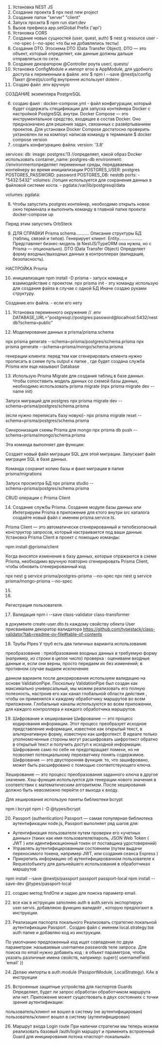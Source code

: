 1. Установка NEST JS
2. Создание проекта  $ npx nest new project
3. Создание папок "server" "client"
4. Запуск проэкта  $ npm run start:dev
5. Вызов префикса app.setGlobal Prefix ('api')
6. Установка CORS
7. Создание новых сущностей (user, quest, auth) $ nest g resource user --no-spec (--no-spec что бы не добавлялись тесты)
8. Создание DTO. Этосхема DTO (Data Transfer Object). DTO — это объект, который определяет, как данные должны дальше отправляться по сети.
9. Создание декоратором @Controller роута user/, quests/
10. Установка ConfigModule и импорт егоо в AppModule, для удобного доступа к переменным в файле .env
   $ npm i --save @nestjs/config
   Пакет @nestjs/config внутренне использует dotenv .
11. Создаю файл .env вручную

СОЗДАНИЕ  экземпляра PostgreSQL

6. создаю фаил : docker-compose.yml - файл конфигурации, который будет содержать спецификации для запуска контейнера Docker с настройкой PostgreSQL внутри.
Docker Compose — это инструментальное средство, входящее в состав Docker. Оно предназначено для решения задач, связанных с развёртыванием проектов.
Для установки Docker Compose достатосно проверить уктановлен ли на компоус написав команду 
в терминале $ docker compose version
7. создать конфигурацию файла: 
version: '3.8'

services:
  db:
    image: postgres:13 //определяет, какой образ Docker использовать
    container_name: postgres-db
    environment: //environmentопределяет переменные среды, передаваемые контейнеру во время инициализации
      POSTGRES_USER: postgres
      POSTGRES_PASSWORD: password
      POSTGRES_DB: nestdb
    ports:
      - "5432:5432"
    volumes: //опция используется для сохранения данных в файловой системе хоста.
      - pgdata:/var/lib/postgresql/data

volumes:
  pgdata:

8. Чтобы запустить postgres контейнер, необходимо открыть новое окно терминала и выполнить команду в главной папке проекта:
docker-compose up

Перед этим запустить OrbSteck

9. ДЛЯ СПРАВКИ
Prisma schema...........	Описание структуры БД (таблиц, связей и типов). Генерирует клиент.
Entity...................	Представляет бизнес-модель (в NestJS/TypeORM она нужна, но с Prisma — опционально).
DTO (Data Transfer Object)	Определяет форму входных/выходных данных в контроллерах (валидация, безопасность).

НАСТРОЙКА Prisma

10. инициализация 
npm install -D prisma  - запуск команд и взаимодействие с проектом.
npx prisma init - эту команду использую для создания файла в случае с одной БД
Иначе создаю руками структуру.

Создание.env файла. - если его нету

11. Установка переменного окружения
// .env
DATABASE_URL="postgresql://postgres:password@localhost:5432/nestdb?schema=public"

12. Моделирование данных в prisma/prisma.schema

npx prisma generate --schema=prisma/postgres/schema.prisma
npx prisma generate --schema=prisma/mongo/schema.prisma

генерации клиента: перед тем как сгенерировать клиента нужно прописать в схеме путь output к папке , где будет создана служба Prisma 
или еще называют Database

13. Использую Prisma Migrate для создания таблиц в базе данных.
Чтобы сопоставить модель данных со схемой базы данных, необходимо использовать prisma migrate
(npx prisma migrate dev --name init)

Запуск миграций для postgres
npx prisma migrate dev --schema=prisma/postgres/schema.prisma

(если нужно переписать базу новую)- npx prisma migrate reset --schema=prisma/postgres/schema.prisma

Синхронизация схемы Prisma для mongo
npx prisma db push --schema=prisma/mongo/schema.prisma

Эта команда выполняет две функции:

Создает новый файл миграции SQL для этой миграции.
Запускает файл миграции SQL в базе данных.

Команда сохранит копию базы и фаил миграции в папке prisma/migrations

Запуск просмотра БД 
npx prisma studio --schema=prisma/postgres/schema.prisma

CRUD операции с Prisma Client

14. Создание службы Prisma. 
Создание модуля базы данных или Интегрируем Prisma в приложение для єтого внутри src каталога создайте новый файл с именем prisma.service.ts.

Prisma Client — это автоматически сгенерированный и типобезопасный конструктор запросов, который настраивается под ваши данные. 
Установка Prisma Client в проект с помощью команды:

npm install @prisma/client

Когда вносятся изменения в базу данных, которые отражаются в схеме Prisma, необходимо вручную повторно сгенерировать Prisma Client, чтобы обновить сгенерированный код 

npx nest g service prisma/postgres-prisma --no-spec
npx nest g service prisma/mongo-prisma --no-spec

15. 

16. 

Регистрация пользователя.

17. Валидация 
npm i --save class-validator class-transformer

в документе create-user.dto.ts каждому свойству обекта User присваиваем декоратор валидатора 
https://github.com/typestack/class-validator?tab=readme-ov-file#table-of-contents

18. Трубы PIpes
У труб есть два типичных варианта использования:

преобразование : преобразование входных данных в требуемую форму (например, из строки в целое число)
проверка : оцениваем входные данные и, если они верны, просто передаем их без изменений; в противном случае выдаем исключение

данном варианте после декорирования используем валидацию на основе ValidationPipe. Поскольку  ValidationPipe был создан как максимально универсальный, мы можем реализовать его полную полезность, настроив его как канал глобальной области действия , чтобы он применялся к каждому обработчику маршрутов во всем приложении.
Глобальные каналы используются во всем приложении, для каждого контроллера и каждого обработчика маршрутов.

19. Шифрование и хеширование
Шифрование — это процесс кодирования информации. Этот процесс преобразует исходное представление информации, известное как открытый текст, в альтернативную форму, известную как шифротекст. В идеале только уполномоченные стороны могут расшифровать шифротекст обратно в открытый текст и получить доступ к исходной информации. Шифрование само по себе не предотвращает помехи, но не позволяет потенциальному перехватчику понять содержимое. Шифрование — это двусторонняя функция: то, что зашифровано, может быть расшифровано с помощью соответствующего ключа.

Хеширование — это процесс преобразования заданного ключа в другое значение. Хэш-функция используется для генерации нового значения в соответствии с математическим алгоритмом. После хеширования должно быть невозможно перейти от выхода к входу.

Для хеширования использую пакеты библиотеки bcrypt

 npm i bcrypt
 npm i -D @types/bcrypt

 20. Passport (authentication)
 Passport — самая популярная библиотека аутентификации node.js, 
 Passport выполняет ряд шагов для:

 - Аутентификация пользователя путем проверки его «учетных данных» (таких как имя пользователя/пароль, JSON Web Token ( JWT ) или идентификационный токен от поставщика удостоверений)
 - Управлять аутентифицированным состоянием (путем выдачи переносимого токена, например JWT, или создания сеанса Express )
 - Прикрепить информацию об аутентифицированном пользователе к Requestобъекту для дальнейшего использования в обработчиках маршрутов


 npm install --save @nestjs/passport passport passport-local
 npm install --save-dev @types/passport-local

21. создаю метод findOne и задаю для поиска параметр email. 
22. все как в иструкции заполняю auth
в auth.servis экспортирую user.servis.
добавляюю функцию валидейт , которую предлогают в инструкции.

23. Реализация паспорта локального 
Реализовать стратегию локальной аутентификации Passport . Создаю файл с именем local.strategy.tsв auth папке и добавляю  код из инструкции.

По умолчанию предложенный код ищет совпадения по двум параметрам :называемые usernameи passwordв теле запроса. Для поиска по email нужно добавить код : в объект параметров, чтобы указать различные имена свойств, например: super({ usernameField: 'email' })

24. Делаю импорты в auth.module (PassportModule, LocalStrategy). КАк в инструкции

25. Встроенные защитные устройства для паспортов Guards 
Определяет, будет ли запрос обработан обработчиком маршрута или нет.
Приложение может существовать в двух состояниях с точки зрения аутентификации:

пользователь/клиент не вошел в систему (не аутентифицирован)
пользователь/клиент вошел в систему (аутентифицирован)

26. Маршрут входа Login route
При наличии стратегии мы теперь можем реализовать базовый /auth/login маршрут и применить встроенный Guard для инициирования потока «паспорт-локальный».
